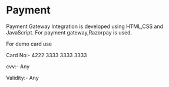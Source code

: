 # Payment
Payment Gateway Integration is developed using HTML,CSS and JavaScript. For payment gateway,Razorpay is used.

For demo card use

Card No:- 4222 3333 3333 3333

cvv:- Any

Validity:- Any
